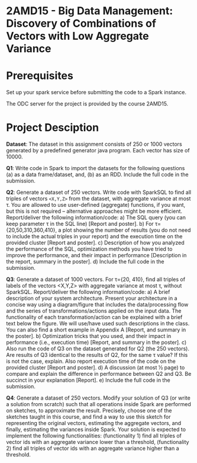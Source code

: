 # 2AMD15 - Big Data Management: Discovery of Combinations of Vectors with Low Aggregate Variance

# Prerequisites

Set up your spark service before submitting the code to a Spark instance.

The ODC server for the project is provided by the course 2AMD15. 

# Project Desciption

**Dataset**: The dataset in this assignment consists of 250 or 1000 vectors generated by a predefined generator java program. Each vector has size of 10000.

**Q1**: Write code in Spark to import the datasets for the following questions (a) as a data frame/dataset, and, (b) as an RDD. Include the full code in the submission.

**Q2**: Generate a dataset of 250 vectors. Write code with SparkSQL to find all triples of vectors `<X,Y,Z>` from the dataset, with aggregate variance at most τ. You are allowed to use user-defined (aggregate) functions, if you want, but this is not required – alternative approaches might be more efficient.
Report/deliver the following information/code:
a) The SQL query (you can keep parameter τ in the SQL line) [Report and poster].
b) For τ={20,50,310,360,410}, a plot showing the number of results (you do not need to include
the actual triples in your report) and the execution time on the provided cluster [Report and
poster].
c) Description of how you analyzed the performance of the SQL, optimization methods you have
tried to improve the performance, and their impact in performance [Description in the report,
summary in the poster].
d) Include the full code in the submission.

**Q3**: Generate a dataset of 1000 vectors. For τ={20, 410}, find all triples of labels of the vectors <X,Y,Z> with aggregate variance at most τ, without SparkSQL. Report/deliver the following information/code:
a) A brief description of your system architecture. Present your architecture in a concise way
using a diagram/figure that includes the data/processing flow and the series of transformations/actions applied on the input data. The functionality of each transformation/action can be explained with a brief text below the figure. We will use/have used such descriptions in the class. You can also find a short example in Appendix A [Report, and summary in the poster].
b) Optimization tricks that you used, and their impact in performance (i.e., execution time) [Report, and summary in the poster].
c) Also run the code of Q3 on the dataset generated for Q2 (the 250 vectors). Are results of Q3 identical to the results of Q2, for the same τ value? If this is not the case, explain. Also report execution time of the code on the provided cluster [Report and poster].
d) A discussion (at most 1⁄2 page) to compare and explain the difference in performance between Q2 and Q3. Be succinct in your explanation [Report].
e) Include the full code in the submission.

**Q4**: Generate a dataset of 250 vectors. Modify your solution of Q3 (or write a solution from scratch) such that all operations inside Spark are performed on sketches, to approximate the result. Precisely, choose one of the sketches taught in this course, and find a way to use this sketch for representing the original vectors, estimating the aggregate vectors, and finally, estimating the variances inside Spark. Your solution is expected to implement the following functionalities:
(functionality 1) find all triples of vector ids with an aggregate variance lower than a threshold, (functionality 2) find all triples of vector ids with an aggregate variance higher than a threshold.